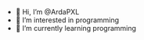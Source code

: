 - 👋 Hi, I’m @ArdaPXL
- 👀 I’m interested in programming
- 🌱 I’m currently learning programming

<!---
ArdaPXL/ArdaPXL is a ✨ special ✨ repository because its `README.md` (this file) appears on your GitHub profile.
You can click the Preview link to take a look at your changes.
--->
